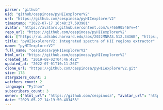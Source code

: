 ```yaml
---
parser: "github"
uid: "github/cespinosa/pyHIIexplorerV2"
url: "https://github.com/cespinosa/pyHIIexplorerV2"
timestamp: "2022-07-17 16:48:27.593981"
avatar: "https://avatars.githubusercontent.com/u/46690546?v=4"
repo_url: "https://github.com/cespinosa/pyHIIexplorerV2"
doi: ["https://ui.adsabs.harvard.edu/abs/2022MNRAS.512.3436E", "https://ui.adsabs.harvard.edu/abs/2020MNRAS.494.1622E", "https://ui.adsabs.harvard.edu/abs/2022ascl.soft06010E/abstract"]
title: "pyHIIexplorerV2: Integrated spectra of HII regions extractor"
name: "pyHIIexplorerV2"
full_name: "cespinosa/pyHIIexplorerV2"
html_url: "https://github.com/cespinosa/pyHIIexplorerV2"
created_at: "2019-08-02T04:46:42Z"
updated_at: "2022-07-01T10:11:26Z"
clone_url: "https://github.com/cespinosa/pyHIIexplorerV2.git"
size: 178
stargazers_count: 2
watchers_count: 2
language: "Python"
subscribers_count: 3
owner: {"html_url": "https://github.com/cespinosa", "avatar_url": "https://avatars.githubusercontent.com/u/46690546?v=4", "login": "cespinosa", "type": "User"}
date: "2023-05-27 14:19:50.483453"
---
```

